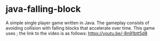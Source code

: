 # java-falling-block
A simple single player game written in Java. The gameplay consists of avoiding collision with falling blocks that accelerate over time.  This game uses ; the link to the video is as follows: https://youtu.be/-8n91btt5d8
